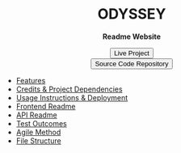 
<center>
<h1> ODYSSEY</h1> 
<p> <b> Readme Website </b> </p>

<a href="https://odyssey.lauriecrean.dev" target="_blank">
  <button class="sidebar-button">Live Project</button>
</a>
<br>
<a href="https://github.com/lmcrean/odyssey-api" target="_blank">
  <button class="sidebar-button">Source Code Repository</button>
</a>

</center>

* [Features](/features.md)
* [Credits & Project Dependencies](/credits.md)
* [Usage Instructions & Deployment](/usage.md)
* [Frontend Readme](/readme_react.md) 
* [API Readme](/readme_api.md) 
* [Test Outcomes](/testing.md)
* [Agile Method](/agile_method.md)
* [File Structure](/file_structure.md)




